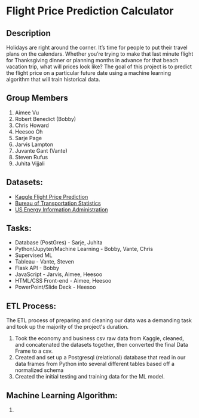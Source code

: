 # Flight Price Prediction Calculator
## Description
<p>Holidays are right around the corner. It’s time for people to put their travel plans on the calendars. Whether you’re trying to make that last minute flight for Thanksgiving dinner or planning months in advance for that beach vacation trip, what will prices look like? The goal of this project is to predict the flight price on a particular future date using a machine learning algorithm that will train historical data.</p>

## Group Members
1. Aimee Vu
2. Robert Benedict (Bobby)
3. Chris Howard
4. Heesoo Oh
5. Sarje Page
6. Jarvis Lampton
7. Juvante Gant (Vante)
8. Steven Rufus
9. Juhita Vijjali

## Datasets:
* <a href="https://www.kaggle.com/datasets/shubhambathwal/flight-price-prediction">Kaggle Flight Price Prediction</a>
* <a href="https://www.transtats.bts.gov/fuel.asp">Bureau of Transportation Statistics</a>
* <a href="https://www.eia.gov/dnav/pet/hist/eer_epjk_pf4_rgc_dpgD.htm">US Energy Information Administration</a>

## Tasks:
* Database (PostGres) - Sarje, Juhita
* Python/Jupyter/Machine Learning - Bobby, Vante, Chris
* Supervised ML
* Tableau - Vante, Steven
* Flask API - Bobby
* JavaScript - Jarvis, Aimee, Heesoo
* HTML/CSS Front-end - Aimee, Heesoo
* PowerPoint/Slide Deck - Heesoo

## ETL Process: 
The ETL process of preparing and cleaning our data was a demanding task and took up the majority of the project's duration.
  1. Took the economy and business csv raw data from Kaggle, cleaned, and concatenated the datasets together, then converted the final Data Frame to a csv.
  2. Created and set up a Postgresql (relational) database that read in our data frames from Python into several different tables based off a normalized schema
  3. Created the initial testing and training data for the ML model.

## Machine Learning Algorithm:
1. 
